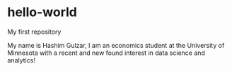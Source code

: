 # hello-world
My first repository


My name is Hashim Gulzar, I am an economics student at the University of Minnesota with a recent and new found interest in data science and analytics!
